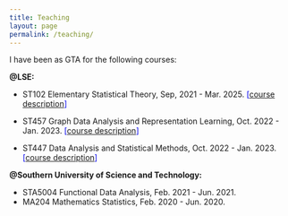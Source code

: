 ```yaml
---
title: Teaching
layout: page
permalink: /teaching/
---
```


I have been as GTA for the following courses:

**@LSE:**
* ST102 Elementary Statistical Theory, Sep, 2021 - Mar. 2025.  <span style = "color: #0000EE">\[[course description](https://www.lse.ac.uk/resources/calendar2020-2021/courseGuides/ST/2020_ST102.htm)\]</span>

* ST457 Graph Data Analysis and Representation Learning, Oct. 2022 - Jan. 2023. <span style = "color: #0000EE">\[[course description](https://www.lse.ac.uk/resources/calendar2022-2023/courseGuides/ST/2022_ST457.htm
)\]</span>

* ST447 Data Analysis and Statistical Methods, Oct. 2022 - Jan. 2023. <span style = "color: #0000EE">\[[course description](https://www.lse.ac.uk/resources/calendar2020-2021/courseGuides/ST/2020_ST447.htm
)\]</span>

**@Southern University of Science and Technology:**
* STA5004 Functional Data Analysis, Feb. 2021 - Jun. 2021. 
* MA204 Mathematics Statistics, Feb. 2020 - Jun. 2020.